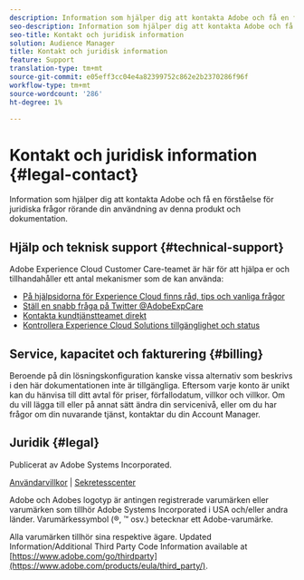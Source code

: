 ```yaml
---
description: Information som hjälper dig att kontakta Adobe och få en förståelse för juridiska frågor rörande din användning av denna produkt och dokumentation.
seo-description: Information som hjälper dig att kontakta Adobe och få en förståelse för juridiska frågor rörande din användning av denna produkt och dokumentation.
seo-title: Kontakt och juridisk information
solution: Audience Manager
title: Kontakt och juridisk information
feature: Support
translation-type: tm+mt
source-git-commit: e05eff3cc04e4a82399752c862e2b2370286f96f
workflow-type: tm+mt
source-wordcount: '286'
ht-degree: 1%

---
```



# Kontakt och juridisk information {#legal-contact}

Information som hjälper dig att kontakta Adobe och få en förståelse för juridiska frågor rörande din användning av denna produkt och dokumentation.

## Hjälp och teknisk support {#technical-support}

Adobe Experience Cloud Customer Care-teamet är här för att hjälpa er och tillhandahåller ett antal mekanismer som de kan använda:

* [På hjälpsidorna för Experience Cloud finns råd, tips och vanliga frågor](https://helpx.adobe.com/support.ec.html)
* [Ställ en snabb fråga på Twitter @AdobeExpCare](https://twitter.com/AdobeExpCare)
* [Kontakta kundtjänstteamet direkt](https://helpx.adobe.com/se/contact/enterprise-support.ec.html)
* [Kontrollera Experience Cloud Solutions tillgänglighet och status](https://status.adobe.com/)

## Service, kapacitet och fakturering {#billing}

Beroende på din lösningskonfiguration kanske vissa alternativ som beskrivs i den här dokumentationen inte är tillgängliga. Eftersom varje konto är unikt kan du hänvisa till ditt avtal för priser, förfallodatum, villkor och villkor. Om du vill lägga till eller på annat sätt ändra din servicenivå, eller om du har frågor om din nuvarande tjänst, kontaktar du din Account Manager.

## Juridik {#legal}

Publicerat av Adobe Systems Incorporated.

[Användarvillkor](https://www.adobe.com/legal/terms.html) | [Sekretesscenter](https://www.adobe.com/privacy.html)

Adobe och Adobes logotyp är antingen registrerade varumärken eller varumärken som tillhör Adobe Systems Incorporated i USA och/eller andra länder. Varumärkessymbol (®, ™ osv.) betecknar ett Adobe-varumärke.

Alla varumärken tillhör sina respektive ägare. Updated Information/Additional Third Party Code Information available at [https://www.adobe.com/go/thirdparty](https://www.adobe.com/products/eula/third_party/).
